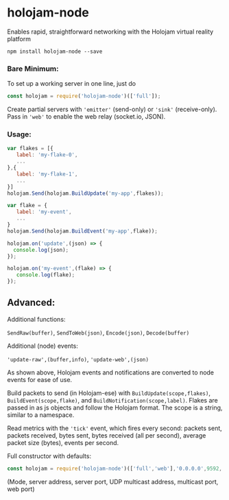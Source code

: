 # holojam-node
Enables rapid, straightforward networking with the Holojam virtual reality platform

```
npm install holojam-node --save
```

### Bare Minimum:
To set up a working server in one line, just do

```javascript
const holojam = require('holojam-node')(['full']);
```

Create partial servers with `'emitter'` (send-only) or `'sink'` (receive-only). Pass in `'web'` to enable the web relay (socket.io, JSON).

### Usage:
```javascript
var flakes = [{
   label: 'my-flake-0',
   ...
},{
   label: 'my-flake-1',
   ...
}]
holojam.Send(holojam.BuildUpdate('my-app',flakes));

var flake = {
   label: 'my-event',
   ...
}
holojam.Send(holojam.BuildEvent('my-app',flake));

holojam.on('update',(json) => {
  console.log(json);
});

holojam.on('my-event',(flake) => {
   console.log(flake);
});
```

## Advanced:
Additional functions:

`SendRaw(buffer)`, `SendToWeb(json)`, `Encode(json)`, `Decode(buffer)`

Additional (node) events:

`'update-raw',(buffer,info)`, `'update-web',(json)`

As shown above, Holojam events and notifications are converted to node events for ease of use.

Build packets to send (in Holojam-ese) with `BuildUpdate(scope,flakes)`, `BuildEvent(scope,flake)`, and `BuildNotification(scope,label)`. Flakes are passed in as js objects and follow the Holojam format. The scope is a string, similar to a namespace.

Read metrics with the `'tick'` event, which fires every second: packets sent, packets received, bytes sent, bytes received (all per second), average packet size (bytes), events per second.

Full constructor with defaults:

```javascript
const holojam = require('holojam-node')(['full','web'],'0.0.0.0',9592,'239.0.2.4',9591,9593);
```
(Mode, server address, server port, UDP multicast address, multicast port, web port)
